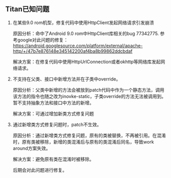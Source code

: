 ## Titan已知问题

1. 在某些9.0 rom机型，修复代码中使用HttpClient发起网络请求引发崩溃

    原因分析：命中了Android 9.0 rom中HttpClient库相关的bug 77342775.
    参考google对此问题的修复：https://android.googlesource.com/platform/external/apache-http/+/47b7e876148e345142200af4ba8b99862ddcbdaf

    解决方案：在修复代码中使用HttpUrlConnection或者okhttp等网络库发起网络请求。

2. 不支持在父类、接口中新增方法并在子类中override。

    原因分析：父类中新增的方法会被放到patch代码中作为一个静态方法，调用该方法的指令也随之改为inovke-static，子类override的方法无法被调用到。暂不支持抽象方法和接口中方法的新增。

    解决方案：可通过增加新类方式修复问题

3. 通过新增类方式修复问题时，patch不生效。

    原因分析：通过新增类方式修复问题，原有的类被替换，不再被引用。在混淆时，原有类被移除，新增的类混淆后与原有的类混淆后同名，导致work around方案失效。

    解决方案：避免原有类在混淆时被移除。

    后期会对此问题进行修复。